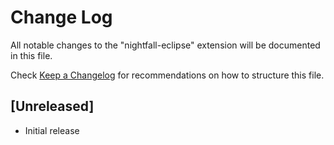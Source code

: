# Change Log

All notable changes to the "nightfall-eclipse" extension will be documented in this file.

Check [Keep a Changelog](http://keepachangelog.com/) for recommendations on how to structure this file.

## [Unreleased]

- Initial release
